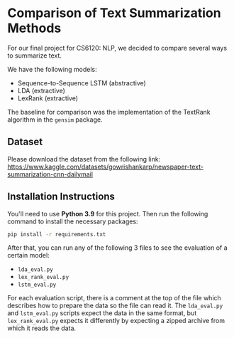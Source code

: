 # Comparison of Text Summarization Methods

For our final project for CS6120: NLP, we decided to compare several ways to summarize text.

We have the following models:
- Sequence-to-Sequence LSTM (abstractive)
- LDA (extractive)
- LexRank (extractive)

The baseline for comparison was the implementation of the TextRank algorithm in the `gensim` package.

## Dataset
Please download the dataset from the following link:
https://www.kaggle.com/datasets/gowrishankarp/newspaper-text-summarization-cnn-dailymail

## Installation Instructions
You'll need to use __Python 3.9__ for this project.
Then run the following command to install the necessary packages:

```sh
pip install -r requirements.txt
```

After that, you can run any of the following 3 files to see the evaluation of a certain model:
- `lda_eval.py`
- `lex_rank_eval.py`
- `lstm_eval.py`

For each evaluation script, there is a comment at the top of the file which describes how to prepare the data so the file can read it. The `lda_eval.py` and `lstm_eval.py` scripts expect the data in the same format, but `lex_rank_eval.py` expects it differently by expecting a zipped archive from which it reads the data.
